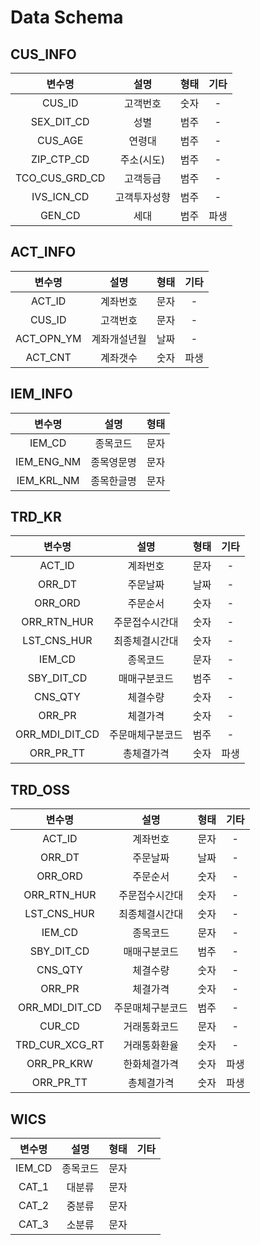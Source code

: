 # Data Schema

## CUS_INFO
|변수명|설명|형태|기타|
|:-:|:-:|:-:|:-:|
|CUS_ID|고객번호|숫자|-|
|SEX_DIT_CD|성별|범주|-|
|CUS_AGE|연령대|범주|-|
|ZIP_CTP_CD|주소(시도)|범주|-|
|TCO_CUS_GRD_CD|고객등급|범주|-|
|IVS_ICN_CD|고객투자성향|범주|-|
|GEN_CD|세대|범주|파생|

## ACT_INFO
|변수명|설명|형태|기타|
|:-:|:-:|:-:|:-:|
|ACT_ID|계좌번호|문자|-|
|CUS_ID|고객번호|문자|-|
|ACT_OPN_YM|계좌개설년월|날짜|-|
|ACT_CNT|계좌갯수|숫자|파생|

## IEM_INFO
|변수명|설명|형태|
|:-:|:-:|:-:|
|IEM_CD|종목코드|문자|
|IEM_ENG_NM|종목영문명|문자|
|IEM_KRL_NM|종목한글명|문자|

## TRD_KR
|변수명|설명|형태|기타|
|:-:|:-:|:-:|:-:|
|ACT_ID|계좌번호|문자|-|
|ORR_DT|주문날짜|날짜|-|
|ORR_ORD|주문순서|숫자|-|
|ORR_RTN_HUR|주문접수시간대|숫자|-|
|LST_CNS_HUR|최종체결시간대|숫자|-|
|IEM_CD|종목코드|문자|-|
|SBY_DIT_CD|매매구분코드|범주|-|
|CNS_QTY|체결수량|숫자|-|
|ORR_PR|체결가격|숫자|-|
|ORR_MDI_DIT_CD|주문매체구분코드|범주|-|
|ORR_PR_TT|총체결가격|숫자|파생|

## TRD_OSS
|변수명|설명|형태|기타|
|:-:|:-:|:-:|:-:|
|ACT_ID|계좌번호|문자|-|
|ORR_DT|주문날짜|날짜|-|
|ORR_ORD|주문순서|숫자|-|
|ORR_RTN_HUR|주문접수시간대|숫자|-|
|LST_CNS_HUR|최종체결시간대|숫자|-|
|IEM_CD|종목코드|문자|-|
|SBY_DIT_CD|매매구분코드|범주|-|
|CNS_QTY|체결수량|숫자|-|
|ORR_PR|체결가격|숫자|-|
|ORR_MDI_DIT_CD|주문매체구분코드|범주|-|
|CUR_CD|거래통화코드|문자|-|
|TRD_CUR_XCG_RT|거래통화환율|숫자|-|
|ORR_PR_KRW|한화체결가격|숫자|파생|
|ORR_PR_TT|총체결가격|숫자|파생|

## WICS
|변수명|설명|형태|기타|
|:-:|:-:|:-:|:-:|
|IEM_CD|종목코드|문자|
|CAT_1|대분류|문자|
|CAT_2|중분류|문자|
|CAT_3|소분류|문자|

